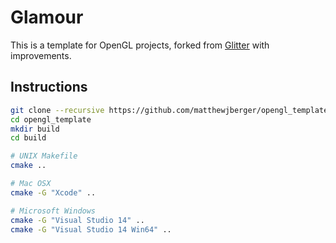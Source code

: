# Glamour

This is a template for OpenGL projects, forked from [Glitter](https://github.com/polytonic/Glitter) with improvements.

## Instructions

```bash
git clone --recursive https://github.com/matthewjberger/opengl_template
cd opengl_template
mkdir build
cd build

# UNIX Makefile
cmake ..

# Mac OSX
cmake -G "Xcode" ..

# Microsoft Windows
cmake -G "Visual Studio 14" ..
cmake -G "Visual Studio 14 Win64" ..
```
